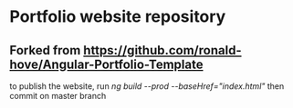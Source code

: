 # Portfolio website repository
## Forked from https://github.com/ronald-hove/Angular-Portfolio-Template


to publish the website, run *ng build --prod --baseHref="index.html"* then commit on master branch

